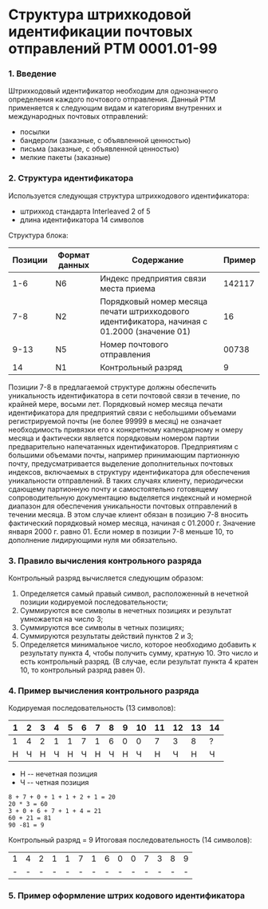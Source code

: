 # Структура штрихкодовой идентификации почтовых отправлений РТМ 0001.01-99

### 1. Введение

Штрихкодовый идентификатор необходим для однозначного определения
каждого почтового отправления. Данный РТМ применяется к следующим видам и категориям внутренних и международных почтовых отправлений:
  * посылки
  * бандероли (заказные, с объявленной ценностью)
  * письма (заказные, с объявленной ценностью)
  * мелкие пакеты (заказные)

### 2. Структура идентификатора

Используется следующая структура штрихкодового идентификатора:
  * штрихкод стандарта Interleaved 2 of 5
  * длина идентификатора 14 символов

Структура блока:

|Позиции|Формат данных|Содержание|Пример|
|-------|-------------|----------|------|
|1-6|N6|Индекс предприятия связи места приема|142117|
|7-8|N2|Порядковый номер месяца печати штрихкодового идентификатора, начиная с 01.2000 (значение 01)|16|
|9-13|N5|Номер почтового отправления|00738|
|14|N1|Контрольный разряд|9|

Позиции 7-8 в предлагаемой структуре должны обеспечить уникальность
идентификатора в сети почтовой связи в течение, по крайней мере, восьми лет.
Порядковый номер месяца печати идентификатора для предприятий связи с
небольшими объемами регистрируемой почты (не более 99999 в месяц) не
означает необходимость привязки его к конкретному календарному н
омеру месяца и фактически является порядковым номером партии предварительно
напечатанных идентификаторов. Предприятиям с большими объемами почты,
например принимающим партионную почту, предусматривается выделение
дополнительных почтовых индексов, включаемых в структуру идентификатора
для обеспечения уникальности отправлений. В таких случаях клиенту,
периодически сдающему партионную почту и самостоятельно готовящему
сопроводительную документацию выделяется индексный и номерной диапазон
для обеспечения уникальности почтовых отправлений в течении месяца.  В этом
случае клиент обязан в позицию 7-8 вносить фактический порядковый номер
месяца, начиная с 01.2000 г. Значение января 2000 г. равно 01. Если номер в
позиции 7-8 меньше 10, то дополнение лидирующими нуля
ми обязательно.

### 3. Правило вычисления контрольного разряда

Контрольный разряд вычисляется следующим образом:
  1. Определяется самый правый символ, расположенный в нечетной позиции кодируемой последовательности;
  2. Суммируются все символы в нечетных позициях и результат умножается на число 3;
  3. Суммируются все символы в четных позициях;
  4. Суммируются результаты действий пунктов 2 и 3;
  5. Определяется минимальное число, которое необходимо добавить к результату пункта 4, чтобы получить сумму, кратную 10. Это число и есть контрольный разряд. (В случае, если результат пункта 4 кратен 10, то контрольный разряд равен 0).

### 4. Пример вычисления контрольного разряда

Кодируемая последовательность (13 символов):

|1|2|3|4|5|6|7|8|9|10|11|12|13|14|
|-|-|-|-|-|-|-|-|-|--|--|--|--|--|
|1|4|2|1|1|7|1|6|0|0|7|3|8|?|
|Н|Ч|Н|Ч|Н|Ч|Н|Ч|Н|Ч|Н|Ч|Н|Ч|

 - Н -- нечетная позиция
 - Ч -- четная позиция

```
8 + 7 + 0 + 1 + 1 + 2 + 1 = 20
20 * 3 = 60
3 + 0 + 6 + 7 + 1 + 4 = 21
60 + 21 = 81
90 -81 = 9
```
Контрольный разряд = 9
Итоговая последовательность (14 символов):

| | | | | | | | | | | | | | |
|-|-|-|-|-|-|-|-|-|-|-|-|-|-|
|1|4|2|1|1|7|1|6|0|0|7|3|8|9|
|-|-|-|-|-|-|-|-|-|-|-|-|-|-|

### 5. Пример оформление штрих кодового идентификатора

